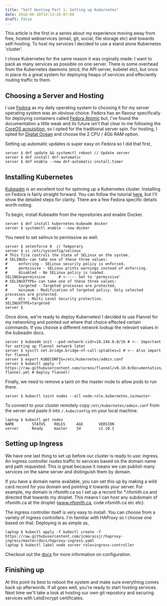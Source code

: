 ```yaml
---
title: "Self Hosting Part 1: Setting up Kubernetes"
date: 2018-06-30T14:13:28-07:00
draft: false
---
```


This article is the first in a series about my experience moving away from 
free, hosted webservices (email, git, social, file storage etc) and towards 
self-hosting. To host my services I decided to use a stand alone Kubernetes
'cluster'. 

I chose Kubernetes for the same reason it was orginally made: I want to pack as 
many services as possible on one server. There is some overhead from the 
Kubernetes daemons (etcd, the API server, kubelet etc), but once in place its a 
great system for deploying heaps of services and effeciently routing traffic to 
them.

## Choosing a Server and Hosting

I use [Fedora](https://getfedora.org/en/workstation/) as my daily operating
system to choosing it for my server operating system was an obvious choice. 
Fedora has an flavour specifically for deploying containers called 
[Fedora Atomic](https://getfedora.org/en/atomic/) but, I've found the 
documentation a little weak and its future isn't that clear to me following the
[CoreOS acquisition](https://www.redhat.com/en/about/press-releases/red-hat-acquire-coreos-expanding-its-kubernetes-and-containers-leadership), 
so I opted for the traditional server spin. For hosting, I opted for 
[Digital Ocean](https://www.digitalocean.com/) and choose the 2 CPU / 4Gb RAM
option.

Setting up automatic updates is super easy on Fedora so I did that first,

```shell
server $ dnf update && systemctl reboot // Update server
server $ dnf install dnf-automatic
server $ dnf enable --now dnf-automatic-install.timer
```

## Installing Kubernetes

[Kubeadm](https://kubernetes.io/docs/setup/independent/create-cluster-kubeadm/) 
is an excellent tool for spinning up a Kubernetes cluster. Installing on Fedora
is fairly straight forward. You can follow the tutorial [here](https://kubernetes.io/docs/setup/independent/create-cluster-kubeadm/),
but I'll show the detailed steps for clarity. There are a few Fedora specific
details worth noting. 

To begin, install Kubeadm from the repositories and enable Docker.

```shell
server $ dnf install kubernetes-kubeadm docker
server $ systemctl enable --now docker
```

You need to set selinux to permissive as well.

```shell
server $ setenforce 0  // Temporary
server $ vi /etc/sysconfig/selinux
# This file controls the state of SELinux on the system.
# SELINUX= can take one of these three values:
#     enforcing - SELinux security policy is enforced.
#     permissive - SELinux prints warnings instead of enforcing.
#     disabled - No SELinux policy is loaded.
SELINUX=permissive      # <----- Set to 'permissive'
# SELINUXTYPE= can take one of these three values:
#     targeted - Targeted processes are protected,
#     minimum - Modification of targeted policy. Only selected processes are protected.
#     mls - Multi Level Security protection.
SELINUXTYPE=targeted
server $
```

Once done, we're ready to deploy Kubernetes! I decided to use Flannel for my 
networking and pointed out where that choice effected certain commands. If you
choose a different network lookup the relevant values in the kubeadm docs.

```shell
server $ kubeadm init --pod-network-cidr=10.244.0.0/16 # <-- Important for setting up flannel network later
server $ sysctl net.bridge.bridge-nf-call-iptables=1 # <-- Also import for flannel
server $ export KUBECONFIG=/etc/kubernetes/admin.conf
server $ kubectl apply -f https://raw.githubusercontent.com/coreos/flannel/v0.10.0/Documentation/kube-flannel.yml # Deploy flannel!
```

Finally, we need to remove a taint on the master node to allow pods to run 
there.

```shell
server $ kubectl taint nodes --all node-role.kubernetes.io/master-
```

To connect to your cluster remotely copy `/etc/kubernetes/admin.conf` from the
server and paste it into `/.kube/config` on your local machine.

```shell
laptop $ kubectl get nodes
NAME        STATUS    ROLES     AGE       VERSION
server      Ready     master    3d        v1.10.1
```

## Setting up Ingress

We have one last thing to set up before our cluster is ready to use: ingress.
An ingress controller routes traffic to services based on the domain name and
path requested. This is great because it means we can publish many services on
the same server and distinguish them by domain.

If you have a domain name available, you can set this up by making a wild card
record for you domain and pointing it towards your server. For example, my
domain is nfsmith.ca so I set up a record for *.nfsmith.ca and directed that
towards my droplet. This means I can host any subdomain of nfsmith.ca at the 
droplet (www.nfsmith.ca, code.nfsmith.ca etc etc).

The ingress controller itself is very easy to install. You can choose from a 
variety of ingress controllers. I'm familiar with HAProxy so I choose one based
on that. Deploying is as simple as,

```shell
laptop $ kubectl apply -f kubectl create -f https://raw.githubusercontent.com/jcmoraisjr/haproxy-ingress/master/docs/haproxy-ingress.yaml
laptop $ kubectl label node server role=ingress-controller
```

Checkout out the [docs](https://github.com/jcmoraisjr/haproxy-ingress) for more 
information on configuration.

## Finishing up

At this point its best to reboot the system and make sure everything comes back
up afterwords. If all goes well, you're ready to start hosting services. Next
time we'll take a look at hosting our own git repostory and securing services
with LetsEncrypt certificates.